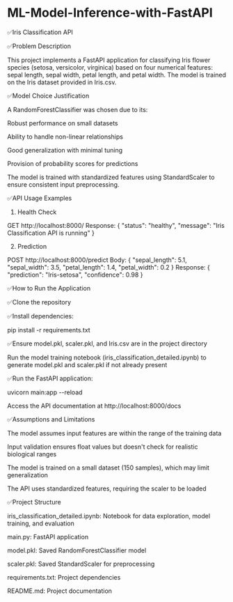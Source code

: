 # ML-Model-Inference-with-FastAPI
✅Iris Classification API

✅Problem Description

This project implements a FastAPI application for classifying Iris flower species (setosa, versicolor, virginica) based on four numerical features: sepal length, sepal width, petal length, and petal width. The model is trained on the Iris dataset provided in Iris.csv.

✅Model Choice Justification

A RandomForestClassifier was chosen due to its:

Robust performance on small datasets

Ability to handle non-linear relationships

Good generalization with minimal tuning

Provision of probability scores for predictions

The model is trained with standardized features using StandardScaler to ensure consistent input preprocessing.

✅API Usage Examples

1. Health Check

GET http://localhost:8000/
Response:
{
    "status": "healthy",
    "message": "Iris Classification API is running"
}

2. Prediction

POST http://localhost:8000/predict
Body:
{
    "sepal_length": 5.1,
    "sepal_width": 3.5,
    "petal_length": 1.4,
    "petal_width": 0.2
}
Response:
{
    "prediction": "Iris-setosa",
    "confidence": 0.98
}

✅How to Run the Application

✅Clone the repository

✅Install dependencies:

pip install -r requirements.txt

✅Ensure model.pkl, scaler.pkl, and Iris.csv are in the project directory

Run the model training notebook (iris_classification_detailed.ipynb) to generate model.pkl and scaler.pkl if not already present

✅Run the FastAPI application:

uvicorn main:app --reload





Access the API documentation at http://localhost:8000/docs

✅Assumptions and Limitations


The model assumes input features are within the range of the training data

Input validation ensures float values but doesn't check for realistic biological ranges



The model is trained on a small dataset (150 samples), which may limit generalization

The API uses standardized features, requiring the scaler to be loaded

✅Project Structure

iris_classification_detailed.ipynb: Notebook for data exploration, model training, and evaluation

main.py: FastAPI application

model.pkl: Saved RandomForestClassifier model

scaler.pkl: Saved StandardScaler for preprocessing

requirements.txt: Project dependencies

README.md: Project documentation
